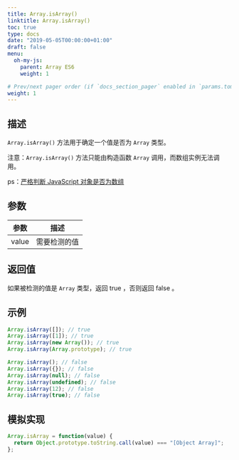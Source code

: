 ```yaml
---
title: Array.isArray()
linktitle: Array.isArray()
toc: true
type: docs
date: "2019-05-05T00:00:00+01:00"
draft: false
menu:
  oh-my-js:
    parent: Array ES6
    weight: 1

# Prev/next pager order (if `docs_section_pager` enabled in `params.toml`)
weight: 1
---
```



## 描述

`Array.isArray()` 方法用于确定一个值是否为 `Array` 类型。

注意：`Array.isArray()` 方法只能由构造函数 `Array` 调用，而数组实例无法调用。

ps：[严格判断 JavaScript 对象是否为数组](http://web.mit.edu/jwalden/www/isArray.html)

## 参数

| 参数  | 描述         |
| ----- | ------------ |
| value | 需要检测的值 |

## 返回值

如果被检测的值是 `Array` 类型，返回 true ，否则返回 false 。

## 示例

```js
Array.isArray([]); // true
Array.isArray([1]); // true
Array.isArray(new Array()); // true
Array.isArray(Array.prototype); // true

Array.isArray(); // false
Array.isArray({}); // false
Array.isArray(null); // false
Array.isArray(undefined); // false
Array.isArray(12); // false
Array.isArray(true); // false
```

## 模拟实现

```js
Array.isArray = function(value) {
  return Object.prototype.toString.call(value) === "[Object Array]";
};
```
